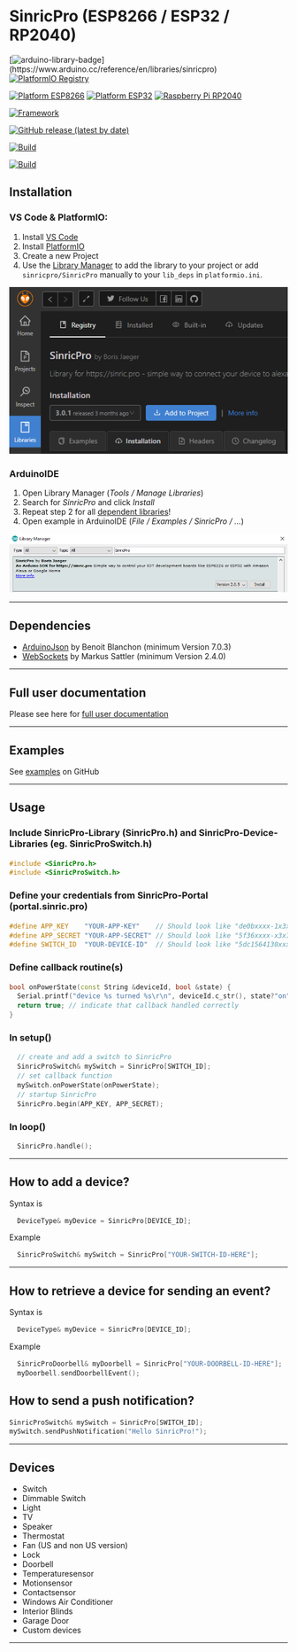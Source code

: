 # SinricPro (ESP8266 / ESP32 / RP2040)
[![arduino-library-badge](https://www.ardu-badge.com/badge/SinricPro.svg?)](https://www.arduino.cc/reference/en/libraries/sinricpro) [![PlatformIO Registry](https://badges.registry.platformio.org/packages/sinricpro/library/SinricPro.svg)](https://registry.platformio.org/libraries/sinricpro/SinricPro)

[![Platform ESP8266](https://img.shields.io/badge/Platform-Espressif8266-orange)](#) [![Platform ESP32](https://img.shields.io/badge/Platform-Espressif32-orange)](#)
[![Raspberry Pi RP2040](https://img.shields.io/badge/Platform-Raspberry_Pi_RP2040-orange)](#)

[![Framework](https://img.shields.io/badge/Framework-Arduino-blue)](https://www.arduino.cc/)

[![GitHub release (latest by date)](https://img.shields.io/github/v/release/sinricpro/esp8266-esp32-sdk)](https://github.com/sinricpro/esp8266-esp32-sdk/releases)

[![Build](https://github.com/sinricpro/esp8266-esp32-sdk/actions/workflows/build-esp8266-esp32.yml/badge.svg)](https://github.com/sinricpro/esp8266-esp32-sdk/actions/workflows/build-esp8266-esp32.yml)

[![Build](https://github.com/sinricpro/esp8266-esp32-sdk/actions/workflows/build-rpipicow.yml/badge.svg)](https://github.com/sinricpro/esp8266-esp32-sdk/actions/workflows/build-rpipicow.yml)

## Installation

### VS Code & PlatformIO:
1. Install [VS Code](https://code.visualstudio.com/)  
2. Install [PlatformIO](https://platformio.org/platformio-ide)  
3. Create a new Project
4. Use the [Library Manager](https://docs.platformio.org/en/latest/librarymanager/) to add the library to your project or add `sinricpro/SinricPro` manually to your `lib_deps` in `platformio.ini`.

![sinricpro library manager](https://raw.githubusercontent.com/sinricpro/images/master/platformio-install-sinricpro.png)

### ArduinoIDE
1. Open Library Manager (*Tools / Manage Libraries*)  
2. Search for *SinricPro* and click *Install*  
3. Repeat step 2 for all [dependent libraries](#dependencies)!
4. Open example in ArduinoIDE (*File / Examples / SinricPro / ...*)  

![ArduinoIDE Library Manager](https://raw.githubusercontent.com/sinricpro/images/master/ArduinoIDE-Library-Manager.png)

---

## Dependencies
- [ArduinoJson](https://github.com/bblanchon/ArduinoJson) by Benoit Blanchon (minimum Version 7.0.3)
- [WebSockets](https://github.com/Links2004/arduinoWebSockets) by Markus Sattler (minimum Version 2.4.0)

---

## Full user documentation
Please see here for [full user documentation](https://sinricpro.github.io/esp8266-esp32-sdk-documentation/)

---

## Examples
See [examples](https://github.com/sinricpro/esp8266-esp32-sdk/tree/master/examples) on GitHub

---

## Usage
### Include SinricPro-Library (SinricPro.h) and SinricPro-Device-Libraries (eg. SinricProSwitch.h)
```C++
#include <SinricPro.h>
#include <SinricProSwitch.h>
```

### Define your credentials from SinricPro-Portal (portal.sinric.pro)
```C++
#define APP_KEY    "YOUR-APP-KEY"    // Should look like "de0bxxxx-1x3x-4x3x-ax2x-5dabxxxxxxxx"
#define APP_SECRET "YOUR-APP-SECRET" // Should look like "5f36xxxx-x3x7-4x3x-xexe-e86724a9xxxx-4c4axxxx-3x3x-x5xe-x9x3-333d65xxxxxx"
#define SWITCH_ID  "YOUR-DEVICE-ID"  // Should look like "5dc1564130xxxxxxxxxxxxxx"
```

### Define callback routine(s)
```C++
bool onPowerState(const String &deviceId, bool &state) {
  Serial.printf("device %s turned %s\r\n", deviceId.c_str(), state?"on":"off");
  return true; // indicate that callback handled correctly
}
```

### In setup()
```C++
  // create and add a switch to SinricPro
  SinricProSwitch& mySwitch = SinricPro[SWITCH_ID];
  // set callback function
  mySwitch.onPowerState(onPowerState);
  // startup SinricPro
  SinricPro.begin(APP_KEY, APP_SECRET);

```

### In loop()
```C++
  SinricPro.handle();
```

---
## How to add a device?
Syntax is  
```C++
  DeviceType& myDevice = SinricPro[DEVICE_ID];
```
Example  
```C++
  SinricProSwitch& mySwitch = SinricPro["YOUR-SWITCH-ID-HERE"];
```

---
## How to retrieve a device for sending an event?
Syntax is  
```C++
  DeviceType& myDevice = SinricPro[DEVICE_ID];
```
Example 
```C++
  SinricProDoorbell& myDoorbell = SinricPro["YOUR-DOORBELL-ID-HERE"];
  myDoorbell.sendDoorbellEvent();
```

## How to send a push notification?
```C++
SinricProSwitch& mySwitch = SinricPro[SWITCH_ID];
mySwitch.sendPushNotification("Hello SinricPro!");
```

---

## Devices
* Switch
* Dimmable Switch
* Light
* TV
* Speaker
* Thermostat
* Fan (US and non US version)
* Lock
* Doorbell
* Temperaturesensor
* Motionsensor
* Contactsensor
* Windows Air Conditioner
* Interior Blinds
* Garage Door
* Custom devices
---


